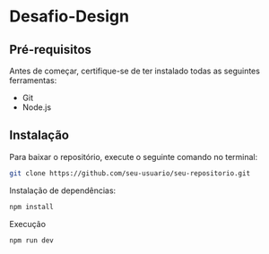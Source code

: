 # Desafio-Design

## Pré-requisitos

Antes de começar, certifique-se de ter instalado todas as seguintes ferramentas:
- Git
- Node.js

## Instalação

Para baixar o repositório, execute o seguinte comando no terminal:

```bash
git clone https://github.com/seu-usuario/seu-repositorio.git
```

Instalação de dependências:

```bash
npm install
```

Execução

```bash
npm run dev
```
